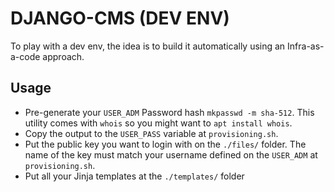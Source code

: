 # DJANGO-CMS (DEV ENV)
To play with a dev env, the idea is to build it automatically using an Infra-as-a-code approach.



## Usage
- Pre-generate your `USER_ADM` Password hash
`mkpasswd -m sha-512`. This utility comes with `whois` so you might want to `apt install whois`.
- Copy the output to the `USER_PASS` variable at `provisioning.sh`. 
- Put the public key you want to login with on the `./files/` folder. The name of the key must match your username defined on the `USER_ADM` at `provisioning.sh`.
- Put all your Jinja templates at the `./templates/` folder